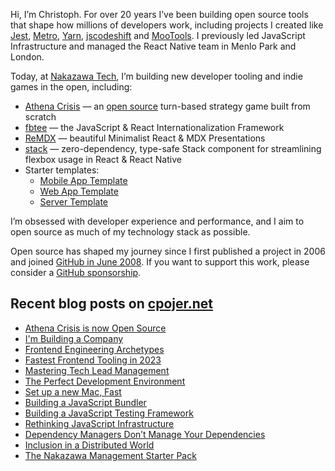 Hi, I’m Christoph. For over 20 years I’ve been building open source tools that shape how millions of developers work, including projects I created like [Jest](https://jestjs.io), [Metro](https://facebook.github.io/metro/), [Yarn](https://yarnpkg.com), [jscodeshift](https://www.youtube.com/watch?v=d0pOgY8__JM) and [MooTools](https://mootools.net). I previously led JavaScript Infrastructure and managed the React Native team in Menlo Park and London.

Today, at [Nakazawa Tech](https://nakazawa.tech), I’m building new developer tooling and indie games in the open, including:

- [Athena Crisis](https://athenacrisis.com) — an [open source](https://github.com/nkzw-tech/athena-crisis) turn-based strategy game built from scratch
- [fbtee](https://github.com/nkzw-tech/fbtee) — the JavaScript & React Internationalization Framework
- [ReMDX](https://github.com/nkzw-tech/remdx) — beautiful Minimalist React & MDX Presentations
- [stack](https://github.com/nkzw-tech/stack) — zero-dependency, type-safe Stack component for streamlining flexbox usage in React & React Native
- Starter templates:
  - [Mobile App Template](https://github.com/nkzw-tech/expo-app-template)
  - [Web App Template](https://github.com/nkzw-tech/web-app-template)
  - [Server Template](https://github.com/nkzw-tech/server-template)

I’m obsessed with developer experience and performance, and I aim to open source as much of my technology stack as possible.

Open source has shaped my journey since I first published a project in 2006 and joined [GitHub in June 2008](https://api.github.com/users/cpojer). If you want to support this work, please consider a [GitHub sponsorship](https://github.com/sponsors/cpojer).

## Recent blog posts on [cpojer.net](https://cpojer.net)

- [Athena Crisis is now Open Source](https://cpojer.net/posts/athena-crisis-open-source)
- [I'm Building a Company](https://cpojer.net/posts/building-a-company)
- [Frontend Engineering Archetypes](https://cpojer.net/posts/frontend-engineering-archetypes)
- [Fastest Frontend Tooling in 2023](https://cpojer.net/posts/fastest-frontend-tooling-in-2022)
- [Mastering Tech Lead Management](https://cpojer.net/posts/mastering-tech-lead-management)
- [The Perfect Development Environment](https://cpojer.net/posts/the-perfect-development-environment)
- [Set up a new Mac, Fast](https://cpojer.net/posts/set-up-a-new-mac-fast)
- [Building a JavaScript Bundler](https://cpojer.net/posts/building-a-javascript-bundler)
- [Building a JavaScript Testing Framework](https://cpojer.net/posts/building-a-javascript-testing-framework)
- [Rethinking JavaScript Infrastructure](https://cpojer.net/posts/rethinking-javascript-infrastructure)
- [Dependency Managers Don’t Manage Your Dependencies](https://cpojer.net/posts/dependency-managers-dont-manage-your-dependencies)
- [Inclusion in a Distributed World](https://cpojer.net/posts/inclusion-in-a-distributed-world)
- [The Nakazawa Management Starter Pack](https://cpojer.net/posts/the-nakazawa-management-starter-pack)
